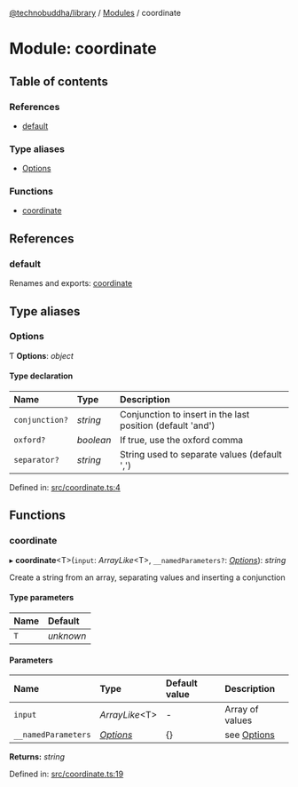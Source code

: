 [@technobuddha/library](../..) / [Modules](../Modules.md) / coordinate

# Module: coordinate

## Table of contents

### References

- [default](coordinate.md#default)

### Type aliases

- [Options](coordinate.md#options)

### Functions

- [coordinate](coordinate.md#coordinate)

## References

### default

Renames and exports: [coordinate](coordinate.md#coordinate)

## Type aliases

### Options

Ƭ **Options**: *object*

#### Type declaration

| Name | Type | Description |
| :------ | :------ | :------ |
| `conjunction?` | *string* | Conjunction to insert in the last position (default 'and') |
| `oxford?` | *boolean* | If true, use the oxford comma |
| `separator?` | *string* | String used to separate values (default ',') |

Defined in: [src/coordinate.ts:4](../src/coordinate.ts#L4)

## Functions

### coordinate

▸ **coordinate**<T\>(`input`: *ArrayLike*<T\>, `__namedParameters?`: [*Options*](coordinate.md#options)): *string*

Create a string from an array, separating values and inserting a conjunction

#### Type parameters

| Name | Default |
| :------ | :------ |
| `T` | *unknown* |

#### Parameters

| Name | Type | Default value | Description |
| :------ | :------ | :------ | :------ |
| `input` | *ArrayLike*<T\> | - | Array of values |
| `__namedParameters` | [*Options*](coordinate.md#options) | {} | see [Options](coordinate.md#options) |

**Returns:** *string*

Defined in: [src/coordinate.ts:19](../src/coordinate.ts#L19)
